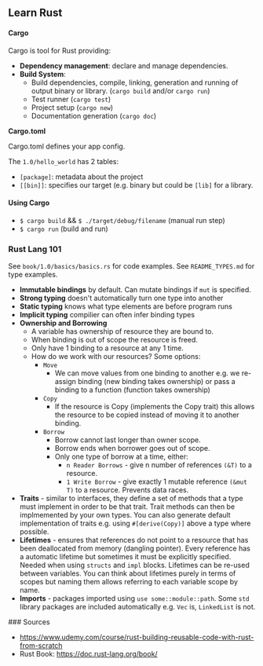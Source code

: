 ## Learn Rust

#### Cargo

Cargo is tool for Rust providing:

- **Dependency management**: declare and manage dependencies.
- **Build System**:
  - Build dependencies, compile, linking, generation and running of output binary or library. (`cargo build` and/or `cargo run`)
  - Test runner (`cargo test`)
  - Project setup (`cargo new`)
  - Documentation generation (`cargo doc`)

**Cargo.toml**

Cargo.toml defines your app config.

The `1.0/hello_world` has 2 tables:

- `[package]`: metadata about the project
- `[[bin]]`: specifies our target (e.g. binary but could be `[lib]` for a library.

#### Using Cargo

- `$ cargo build` && `$ ./target/debug/filename` (manual run step)
- `$ cargo run` (build and run)

### Rust Lang 101

See `book/1.0/basics/basics.rs` for code examples.
See `README_TYPES.md` for type examples.

- **Immutable bindings** by default. Can mutate bindings if `mut` is specified.
- **Strong typing** doesn't automatically turn one type into another
- **Static typing** knows what type elements are before program runs
- **Implicit typing** compilier can often infer binding types
- **Ownership and Borrowing**
  - A variable has ownership of resource they are bound to.
  - When binding is out of scope the resource is freed.
  - Only have 1 binding to a resource at any 1 time.
  - How do we work with our resources? Some options:
    - `Move`
      - We can move values from one binding to another e.g. we re-assign binding (new binding takes ownership) or pass a binding to a function (function takes ownership)
    - `Copy`
      - If the resource is Copy (implements the Copy trait) this allows the resource to be copied instead of moving it to another binding.
    - `Borrow`
      - Borrow cannot last longer than owner scope.
      - Borrow ends when borrower goes out of scope.
      - Only one type of borrow at a time, either:
        - `n Reader Borrows` - give n number of references `(&T)` to a resource.
        - `1 Write Borrow` - give exactly 1 mutable reference `(&mut T)` to a resource. Prevents data races.
- **Traits** - similar to interfaces, they define a set of methods that a type must implement in order to be that trait. Trait methods can then be implmemented by your own types. You can also generate default implementation of traits e.g. using `#[derive(Copy)]` above a type where possible.
- **Lifetimes** - ensures that references do not point to a resource that has been deallocated from memory (dangling pointer). Every reference has a automatic lifetime but sometimes it must be explicitly specified. Needed when using `structs` and `impl` blocks. Lifetimes can be re-used between variables. You can think about lifetimes purely in terms of scopes but naming them allows referring to each variable scope by name.
- **Imports** - packages imported using `use some::module::path`. Some `std` library packages are included automatically e.g. `Vec` is, `LinkedList` is not.

### Sources

- https://www.udemy.com/course/rust-building-reusable-code-with-rust-from-scratch
- Rust Book: https://doc.rust-lang.org/book/
